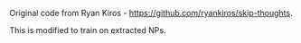 Original code from Ryan Kiros - https://github.com/ryankiros/skip-thoughts.

This is modified to train on extracted NPs.
